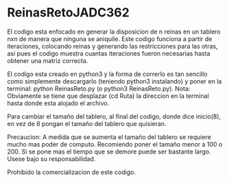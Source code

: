 # ReinasRetoJADC362

El codigo esta enfocado en generar la disposicion de n reinas en un tablero nxn de manera que ninguna se aniquile. Este codigo funciona a partir de iteraciones, colocando reinas y generando las restricciones para las otras, así pues el codigo muestra cuantas iteraciones fueron necesarias hasta obtener una matriz correcta.

El codigo esta creado en python3 y la forma de correrlo es tan sencillo como simplemente descargarlo (teniendo python3 instalando) y poner en la terminal: python ReinasReto.py (o python3 ReinasReto.py). Nota: Obviamente se tiene que desplazar (cd Ruta) la direccion en la terminal hasta donde esta alojado el archivo.

Para cambiar el tamaño del tablero, al final del codigo, donde dice inicio(8), en vez de 8 pongan el tamaño del tablero que quisieran.

Precaucion: A medida que se aumenta el tamaño del tablero se requiere mucho mas poder de computo. Recomiendo poner el tamaño menor a 100 o 200. Si se pone mas el tiempo que se demore puede ser bastante largo. Usese bajo su responsabilidad.

Prohibido la comercializacion de este codigo.
